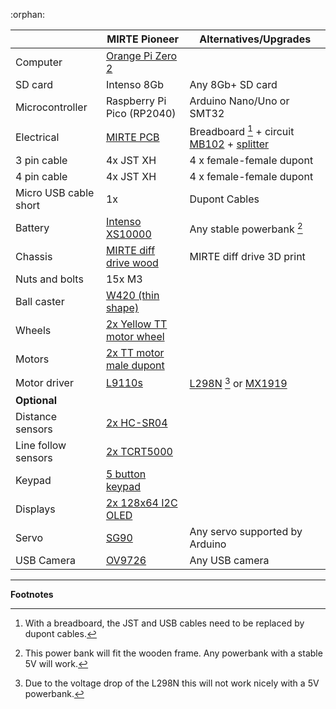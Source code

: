 :orphan:

| | MIRTE Pioneer | Alternatives/Upgrades |
| --- | --- | --- |
| Computer | [Orange Pi Zero 2](http://www.orangepi.org/html/hardWare/computerAndMicrocontrollers/details/Orange-Pi-Zero-2.html) | | 
| SD card | Intenso 8Gb | Any 8Gb+ SD card | 
| Microcontroller | Raspberry Pi Pico (RP2040) | Arduino Nano/Uno or SMT32
| Electrical | [MIRTE PCB](https://github.com/mirte-robot/mirte-pcb) | Breadboard [^1] + circuit [MB102](https://www.aliexpress.com/item/1005001863057390.html) + [splitter](https://www.aliexpress.com/item/4001025724405.html) | 
| 3 pin cable | 4x JST XH | 4 x female-female dupont | 
| 4 pin cable | 4x JST XH | 4 x female-female dupont | 
| Micro USB cable short | 1x | Dupont Cables | 
 | Battery | [Intenso XS10000](https://www.intenso.de/en/products/powerbanks/xs5000-xs10000-xs20000/) | Any stable powerbank [^2] | 
 | Chassis | [MIRTE diff drive wood](https://github.com/mirte-robot/mirte-frame) | MIRTE diff drive 3D print | 
 | Nuts and bolts | 15x M3 | | 
 | Ball caster | [W420 (thin shape)](https://www.aliexpress.com/item/32734869856.html) | | 
 | Wheels | [2x Yellow TT motor wheel](https://www.aliexpress.com/item/4000122298687.html) | | 
 | Motors | [2x TT motor male dupont](https://www.aliexpress.com/item/32918824820.html) | | 
 | Motor driver | [L9110s](https://www.aliexpress.com/item/32679413836.html) | [L298N](https://www.aliexpress.com/item/1005001621936295.html) [^3] or [MX1919](https://www.aliexpress.com/item/32954393390.html) | 
 | **Optional** | | 
 | Distance sensors | [2x HC-SR04](https://www.aliexpress.com/item/4000232170787.html) | | 
 | Line follow sensors | [2x TCRT5000](https://www.aliexpress.com/item/32968870340.html) | | 
 | Keypad | [5 button keypad](https://www.aliexpress.com/item/2044851328.html) | | 
 | Displays | [2x 128x64 I2C OLED](https://www.aliexpress.com/item/1005001621806398.html) | | 
 | Servo | [SG90](https://www.aliexpress.com/item/1005001621918352.html) | Any servo supported by Arduino | 
 | USB Camera | [OV9726](https://www.aliexpress.com/item/1005005093538299.html) | Any USB camera | 
----------------------

**Footnotes**

[^1]: With a breadboard, the JST and USB cables need to be replaced by dupont cables.

[^2]: This power bank will fit the wooden frame. Any powerbank with a stable 5V will work.

[^3]: Due to the voltage drop of the L298N this will not work nicely with a 5V powerbank.
